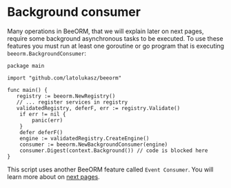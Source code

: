 # Background consumer

Many operations in BeeORM, that we will explain later on next pages, require
some background asynchronous tasks to be executed. To use these features you must
run at least one goroutine or go program that is executing `beeorm.BackgroundConsumer`:

```go{13-14}
package main

import "github.com/latolukasz/beeorm"

func main() {
   registry := beeorm.NewRegistry()
   // ... register services in registry
   validatedRegistry, deferF, err := registry.Validate()
    if err != nil {
        panic(err)
    }
    defer deferF()
    engine := validatedRegistry.CreateEngine()
    consumer := beeorm.NewBackgroundConsumer(engine)
    consumer.Digest(context.Background()) // code is blocked here
}

```

This script uses another BeeORM feature called `Event Consumer`. 
You will learn more about on [next pages](/guide/event_broker.html#consuming-events).
